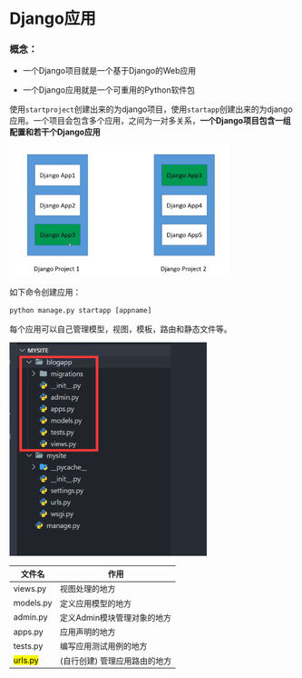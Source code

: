 # Django应用

### 概念：

* 一个Django项目就是一个基于Django的Web应用

* 一个Django应用就是一个可重用的Python软件包

使用`startproject`创建出来的为django项目，使用`startapp`创建出来的为django应用。一个项目会包含多个应用，之间为一对多关系，**一个Django项目包含一组配置和若干个Django应用** 

<img title="" src="./imgs/django_app_project_rel.png" alt="" width="389" data-align="center">

如下命令创建应用：

```python
python manage.py startapp [appname]
```

每个应用可以自己管理模型，视图，模板，路由和静态文件等。

<img title="" src="./imgs/django_app_struct.png" alt="" width="348" data-align="center">

| 文件名                  | 作用               |
| -------------------- | ---------------- |
| views.py             | 视图处理的地方          |
| models.py            | 定义应用模型的地方        |
| admin.py             | 定义Admin模块管理对象的地方 |
| apps.py              | 应用声明的地方          |
| tests.py             | 编写应用测试用例的地方      |
| <mark>urls.py</mark> | (自行创建) 管理应用路由的地方 |
